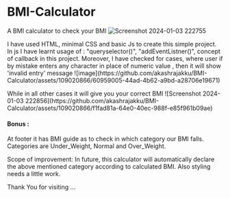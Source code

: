 # BMI-Calculator
A BMI calculator to check your BMI
![Screenshot 2024-01-03 222755](https://github.com/akashrajakku/BMI-Calculator/assets/109020866/40222348-379c-468f-97a0-678df49a0386)

<p>
  I have used HTML, minimal CSS and basic Js to create this simple project.
  In js I have learnt usage of :
  "queryselector()", "addEventListner()", concept of callback in this project.
  Moreover, I have checked for cases, where user if by mistake enters any character in place of numeric value , then it will show 'invalid entry' message 
  ![image](https://github.com/akashrajakku/BMI-Calculator/assets/109020866/60959005-44ad-4b62-a9bd-a28706e19671)
</p>
While in all other cases it will give you your correct BMI 
![Screenshot 2024-01-03 222856](https://github.com/akashrajakku/BMI-Calculator/assets/109020866/f1fad81a-64e0-40ec-988f-e85f961b09ae)

<h4> Bonus :</h4>
<p>
  At footer it has BMI guide as to check in which category our BMI falls. Categories are Under_Weight, Normal and Over_Weight.
</p>
<p>
  Scope of improvement:
  In future, this calculator will automatically declare the above mentioned category according to calculated BMI.
  Also styling needs a little work.
</p>

Thank You for visiting ...
